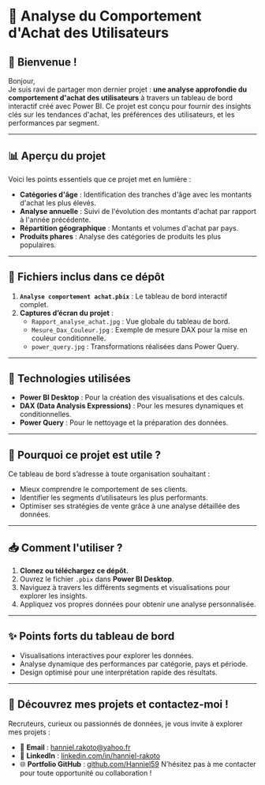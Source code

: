 # 🛒 Analyse du Comportement d'Achat des Utilisateurs

## 👋 Bienvenue !  
Bonjour,  
Je suis ravi de partager mon dernier projet : **une analyse approfondie du comportement d'achat des utilisateurs** à travers un tableau de bord interactif créé avec Power BI. Ce projet est conçu pour fournir des insights clés sur les tendances d'achat, les préférences des utilisateurs, et les performances par segment.

---

## 📊 Aperçu du projet  
Voici les points essentiels que ce projet met en lumière :  
- **Catégories d'âge** : Identification des tranches d'âge avec les montants d'achat les plus élevés.  
- **Analyse annuelle** : Suivi de l'évolution des montants d'achat par rapport à l'année précédente.  
- **Répartition géographique** : Montants et volumes d'achat par pays.  
- **Produits phares** : Analyse des catégories de produits les plus populaires.  

---

## 📂 Fichiers inclus dans ce dépôt  
1. **`Analyse comportement achat.pbix`** : Le tableau de bord interactif complet.  
2. **Captures d’écran du projet** :  
   - `Rapport_analyse_achat.jpg` : Vue globale du tableau de bord.  
   - `Mesure_Dax_Couleur.jpg` : Exemple de mesure DAX pour la mise en couleur conditionnelle.  
   - `power_query.jpg` : Transformations réalisées dans Power Query.  

---

## 🚀 Technologies utilisées  
- **Power BI Desktop** : Pour la création des visualisations et des calculs.  
- **DAX (Data Analysis Expressions)** : Pour les mesures dynamiques et conditionnelles.  
- **Power Query** : Pour le nettoyage et la préparation des données.  

---

## 🌟 Pourquoi ce projet est utile ?  
Ce tableau de bord s’adresse à toute organisation souhaitant :  
- Mieux comprendre le comportement de ses clients.  
- Identifier les segments d’utilisateurs les plus performants.  
- Optimiser ses stratégies de vente grâce à une analyse détaillée des données.  

---

## 📥 Comment l'utiliser ?  
1. **Clonez ou téléchargez ce dépôt.**  
2. Ouvrez le fichier `.pbix` dans **Power BI Desktop**.  
3. Naviguez à travers les différents segments et visualisations pour explorer les insights.  
4. Appliquez vos propres données pour obtenir une analyse personnalisée.  

---

## ✨ Points forts du tableau de bord  
- Visualisations interactives pour explorer les données.  
- Analyse dynamique des performances par catégorie, pays et période.  
- Design optimisé pour une interprétation rapide des résultats.  

---

## 📢 Découvrez mes projets et contactez-moi !  
Recruteurs, curieux ou passionnés de données, je vous invite à explorer mes projets : 
- 📧 **Email** : [hanniel.rakoto@yahoo.fr](mailto:hanniel.rakoto@yahoo.fr)
- 🔗 **LinkedIn** : [linkedin.com/in/hanniel-rakoto](https://www.linkedin.com/in/hanniel-rakoto)
- 🌐 **Portfolio GitHub** : [github.com/Hanniel59](https://github.com/Hanniel59)
N’hésitez pas à me contacter pour toute opportunité ou collaboration !  
